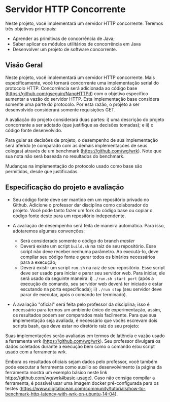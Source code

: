 # Servidor HTTP Concorrente

Neste projeto, você implementará um servidor HTTP concorrente. Teremos três objetivos principais:
* Aprender as primitivas de concorrência de Java;
* Saber aplicar os módulos utilitários de concorrência em Java
* Desenvolver um projeto de software concorrente.

## Visão Geral

Neste projeto, você implementará um servidor HTTP concorrente. Mais especificamente, você tornará concorrente uma implementação serial do protocolo HTTP. Concorrência será adicionada ao código base (https://github.com/gseguin/NanoHTTPd) com o objetivo específico aumentar a vazão do servidor HTTP. Esta implementação base considera somente uma parte do protocolo. Por esta razão, o projeto a ser desenvolvido considerará somente requisições GET.

A avaliação do projeto considerará duas partes: i) uma descrição do projeto concorrente a ser adotado (que justifique as decisões tomadas); e ii) o código fonte desenvolvido.

Para guiar as decisões de projeto, o desempenho de sua implementação será aferido (e comparado com as demais implementações de seus colegas) através de um benchmark (https://github.com/wg/wrk). Note que sua nota não será baseada no resultados do benchmark.

Mudanças na implementação do protocolo usado como base são permitidas, desde que justificadas.

## Especificação do projeto e avaliação

* Seu código fonte deve ser mantido em um repositório privado no Github. Adicione o professor dar disciplina como colaborador do projeto. Você pode tanto fazer um fork do código base ou copiar o código fonte deste para um repositório independente.
* A avaliação de desempenho será feita de maneira automática. Para isso, adotaremos algumas convenções:
	* Será considerado somente o código do branch *master*
	* Deverá existe um script `build.sh` na raiz de seu repositório. Esse script não deve receber nenhuma parâmetro. Ao executá-lo, deve compilar seu código fonte e gerar todos os binários necessários para a execução;
	* Deverá existir um script `run.sh` na raiz de seu repositório. Esse script deve ser usado para iniciar e parar seu servidor web. Para iniciar, ele será usado da seguinte maneira: i) `./run.sh start port` (após a execução do comando, seu servidor web deverá ter iniciado e estar escutando na porta especificada); ii) `./run stop` (seu servidor deve parar de executar, após o comando ter terminado).

* A avaliação "oficial" será feita pelo professor da disciplina; isso é necessário para termos um ambiente único de experimentação, assim, os resultados podem ser comparados mais facilmente. Para que sua implementação seja avaliada, é necessário que vocês escrevam dois scripts bash, que deve estar no diretório raiz do seu projeto:

Suas implementações serão avaliadas em termos de latência e vazão usado a ferramenta wrk (https://github.com/wg/wrk). Seu professor divulgará os dados coletados durante a execução bem como o comando e/ou script usado com a ferramenta wrk.

Embora os resultados oficiais sejam dados pelo professor, você também pode executar a ferramenta como auxílio ao desenvolvimento (a página da ferramenta mostra um exemplo básico neste link https://github.com/wg/wrk#basic-usage). Caso não consiga compilar a ferramenta, é possível usar uma imagem docker pré-configurada para os testes (https://www.digitalocean.com/community/tutorials/how-to-benchmark-http-latency-with-wrk-on-ubuntu-14-04).
